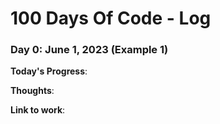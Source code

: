 # 100 Days Of Code - Log

### Day 0: June 1, 2023 (Example 1)

**Today's Progress**: 

**Thoughts**:

**Link to work**: 
